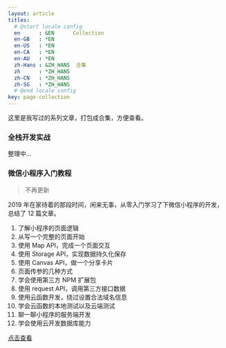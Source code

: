 ```yaml
---
layout: article
titles:
  # @start locale config
  en      : &EN      Collection
  en-GB   : *EN
  en-US   : *EN
  en-CA   : *EN
  en-AU   : *EN
  zh-Hans : &ZH_HANS  合集
  zh      : *ZH_HANS
  zh-CN   : *ZH_HANS
  zh-SG   : *ZH_HANS
  # @end locale config
key: page-collection
---
```


这里是我写过的系列文章，打包成合集，方便查看。

### 全栈开发实战

整理中...


### 微信小程序入门教程

> 不再更新

2019 年在家待着的那段时间，闲来无事，从零入门学习了下微信小程序的开发，总结了 12 篇文章。

1. 了解小程序的页面逻辑
1. 从写一个完整的页面开始
1. 使用 Map API，完成一个页面交互
1. 使用 Storage API，实现数据持久化保存
1. 使用 Canvas API，做一个分享卡片
1. 页面传参的几种方式
1. 学会使用第三方 NPM 扩展包
1. 使用 request API，调用第三方接口数据
1. 使用云函数开发，绕过设置合法域名信息
1. 学会云函数的本地测试以及云端测试
1. 聊一聊小程序的服务端开发
1. 学会使用云开发数据库能力

[点击查看](/collection/miniprogram/00_introduction)